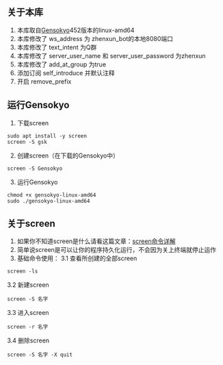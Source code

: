 ## 关于本库

1. 本库取自[Gensokyo](https://github.com/Hoshinonyaruko/Gensokyo/releases/tag/452%2Fmerge)452版本的linux-amd64
2. 本库修改了 ws_address 为 zhenxun_bot的本地8080端口
3. 本库修改了 text_intent 为Q群
4. 本库修改了 server_user_name 和 server_user_password 为zhenxun
5. 本库修改了 add_at_group 为true
6. 添加订阅 self_introduce 并默认注释
7. 开启 remove_prefix

## 运行Gensokyo

1. 下载screen
```
sudo apt install -y screen
screen -S gsk
```
2. 创建screen（在下载的Gensokyo中）
```
screen -S Gensokyo
```
3. 运行Gensokyo
```
chmod +x gensokyo-linux-amd64
sudo ./gensokyo-linux-amd64
```
## 关于screen

1. 如果你不知道screen是什么请看这篇文章：[screen命令详解](https://zhuanlan.zhihu.com/p/405968623)
2. 简单说screen是可以让你的程序持久化运行，不会因为关上终端就停止运作
3. 基础命令使用：
3.1 查看所创建的全部screen
```
screen -ls
``` 
3.2 新建screen
``` 
screen -S 名字
``` 
3.3 进入screen
``` 
screen -r 名字
```
3.4 删除screen
``` 
screen -S 名字 -X quit
```